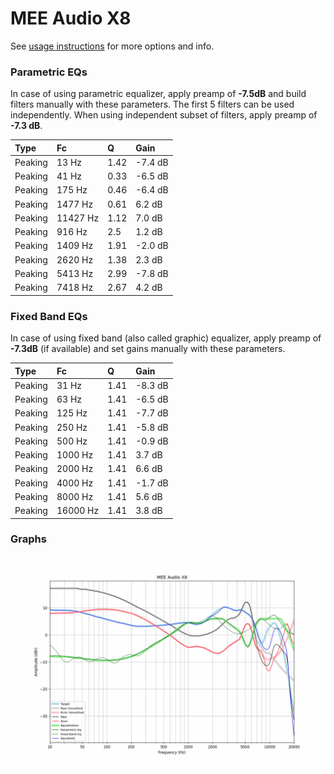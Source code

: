 # MEE Audio X8
See [usage instructions](https://github.com/jaakkopasanen/AutoEq#usage) for more options and info.

### Parametric EQs
In case of using parametric equalizer, apply preamp of **-7.5dB** and build filters manually
with these parameters. The first 5 filters can be used independently.
When using independent subset of filters, apply preamp of **-7.3 dB**.

| Type    | Fc       |    Q | Gain    |
|:--------|:---------|:-----|:--------|
| Peaking | 13 Hz    | 1.42 | -7.4 dB |
| Peaking | 41 Hz    | 0.33 | -6.5 dB |
| Peaking | 175 Hz   | 0.46 | -6.4 dB |
| Peaking | 1477 Hz  | 0.61 | 6.2 dB  |
| Peaking | 11427 Hz | 1.12 | 7.0 dB  |
| Peaking | 916 Hz   | 2.5  | 1.2 dB  |
| Peaking | 1409 Hz  | 1.91 | -2.0 dB |
| Peaking | 2620 Hz  | 1.38 | 2.3 dB  |
| Peaking | 5413 Hz  | 2.99 | -7.8 dB |
| Peaking | 7418 Hz  | 2.67 | 4.2 dB  |

### Fixed Band EQs
In case of using fixed band (also called graphic) equalizer, apply preamp of **-7.3dB**
(if available) and set gains manually with these parameters.

| Type    | Fc       |    Q | Gain    |
|:--------|:---------|:-----|:--------|
| Peaking | 31 Hz    | 1.41 | -8.3 dB |
| Peaking | 63 Hz    | 1.41 | -6.5 dB |
| Peaking | 125 Hz   | 1.41 | -7.7 dB |
| Peaking | 250 Hz   | 1.41 | -5.8 dB |
| Peaking | 500 Hz   | 1.41 | -0.9 dB |
| Peaking | 1000 Hz  | 1.41 | 3.7 dB  |
| Peaking | 2000 Hz  | 1.41 | 6.6 dB  |
| Peaking | 4000 Hz  | 1.41 | -1.7 dB |
| Peaking | 8000 Hz  | 1.41 | 5.6 dB  |
| Peaking | 16000 Hz | 1.41 | 3.8 dB  |

### Graphs
![](./MEE%20Audio%20X8.png)